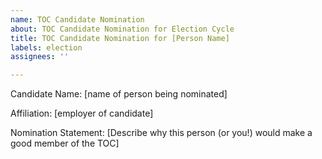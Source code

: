 ```yaml
---
name: TOC Candidate Nomination
about: TOC Candidate Nomination for Election Cycle
title: TOC Candidate Nomination for [Person Name]
labels: election
assignees: ''

---
```


Candidate Name: [name of person being nominated]

Affiliation: [employer of candidate]

Nomination Statement: [Describe why this person (or you!) would make a good member of the TOC]
